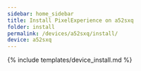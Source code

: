 ```yaml
---
sidebar: home_sidebar
title: Install PixelExperience on a52sxq
folder: install
permalink: /devices/a52sxq/install/
device: a52sxq
---
```

{% include templates/device_install.md %}

